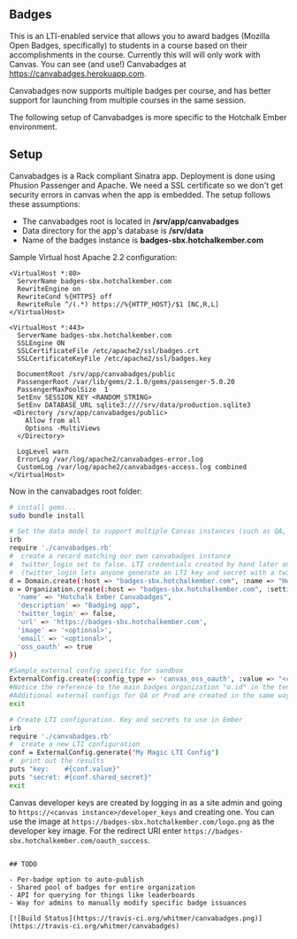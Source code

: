 Badges
---------------------------
This is an LTI-enabled service that allows you to award badges
(Mozilla Open Badges, specifically) to students in a course
based on their accomplishments in the course. Currently this
will will only work with Canvas. You can see (and use!) Canvabadges
at https://canvabadges.herokuapp.com.

Canvabadges now supports multiple badges per course, and has better
support for launching from multiple courses in the same session.

The following setup of Canvabadges is more specific to the Hotchalk Ember environment.

## Setup

Canvabadges is a Rack compliant Sinatra app. Deployment is done using Phusion Passenger and Apache.  We need a SSL certificate so we don't get security errors in canvas when the app is embedded. The setup follows these assumptions:

 - The canvabadges root is located in **/srv/app/canvabadges**
 - Data directory for the app's database is **/srv/data**
 - Name of the badges instance is **badges-sbx.hotchalkember.com**

Sample Virtual host Apache 2.2 configuration:

```apacheconf
<VirtualHost *:80>
  ServerName badges-sbx.hotchalkember.com
  RewriteEngine on
  RewriteCond %{HTTPS} off
  RewriteRule ^/(.*) https://%{HTTP_HOST}/$1 [NC,R,L]
</VirtualHost>

<VirtualHost *:443>
  ServerName badges-sbx.hotchalkember.com
  SSLEngine ON
  SSLCertificateFile /etc/apache2/ssl/badges.crt
  SSLCertificateKeyFile /etc/apache2/ssl/badges.key

  DocumentRoot /srv/app/canvabadges/public
  PassengerRoot /var/lib/gems/2.1.0/gems/passenger-5.0.20
  PassengerMaxPoolSize  1
  SetEnv SESSION_KEY <RANDOM_STRING>
  SetEnv DATABASE_URL sqlite3:////srv/data/production.sqlite3
 <Directory /srv/app/canvabadges/public>
    Allow from all
    Options -MultiViews
  </Directory>

  LogLevel warn
  ErrorLog /var/log/apache2/canvabadges-error.log
  CustomLog /var/log/apache2/canvabadges-access.log combined
</VirtualHost>

```
  
  Now in the canvabadges root folder:

```bash
# install gems...
sudo bundle install

# Set the data model to support multiple Canvas instances (such as QA, Prod, Sandbox
irb
require './canvabadges.rb'
#  create a record matching our own canvabadges instance
#  twitter_login set to false. LTI credentials created by hand later on
#  (twitter_login lets anyone generate an LTI key and secret with a twitter login)
d = Domain.create(:host => "badges-sbx.hotchalkember.com", :name => "Hotchalk Ember Canvabadges")
o = Organization.create(:host => "badges-sbx.hotchalkember.com", :settings => {
  'name' => "Hotchalk Ember Canvabadges", 
  'description' => "Badging app",
  'twitter_login' => false,
  'url' => 'https://badges-sbx.hotchalkember.com',
  'image' => '<optional>',
  'email' => '<optional>',
  'oss_oauth' => true
})

#Sample external config specific for sandbox
ExternalConfig.create(:config_type => 'canvas_oss_oauth', :value => "<canvas developer key id>", :shared_secret => "<canvas developer secret>", :domain => "sandbox.hotchalkember.com", :app_name => "Hotchalk Ember Sandbox", :organization_id => o.id)
#Notice the reference to the main badges organization "o.id" in the tenant external configuration.
#Additional external configs for QA or Prod are created in the same way.
exit

# Create LTI configuration. Key and secrets to use in Ember
irb
require './canvabadges.rb'
#  create a new LTI configuration
conf = ExternalConfig.generate("My Magic LTI Config")
#  print out the results
puts "key:    #{conf.value}"
puts "secret: #{conf.shared_secret}"
exit
```
Canvas developer keys are created by logging in as a site admin and going to 
`https://<canvas instance>/developer_keys` and creating one. You can use the
image at `https://badges-sbx.hotchalkember.com/logo.png` as the developer key image. For
the redirect URI enter `https://badges-sbx.hotchalkember.com/oauth_success`. 
```

## TODO

- Per-badge option to auto-publish
- Shared pool of badges for entire organization
- API for querying for things like leaderboards
- Way for admins to manually modify specific badge issuances

[![Build Status](https://travis-ci.org/whitmer/canvabadges.png)](https://travis-ci.org/whitmer/canvabadges)

